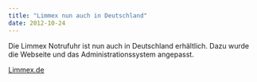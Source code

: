 ```yaml
---
title: "Limmex nun auch in Deutschland"
date: 2012-10-24
---
```


Die Limmex Notrufuhr ist nun auch in Deutschland erhältlich. Dazu wurde die Webseite und das Administrationssystem angepasst.

[Limmex.de](https://www.limmex.com/de/de)
